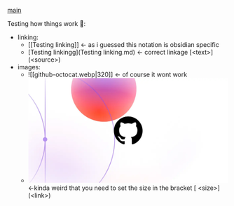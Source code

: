 [main](README.md)

Testing how things work 🔧:
- linking: 
	- [[Testing linking]] <- as i guessed this notation is obsidian specific
	- [Testing linkingg](Testing linking.md) <- correct linkage \[\<text\>\]\(\<source\>\)
- images:
	- ![[github-octocat.webp|320]] <- of course it wont work
	- ![|320](github-octocat.webp) <-kinda weird that you need to set the size in the bracket \[ \<size\>\]\(\<link\>\)
